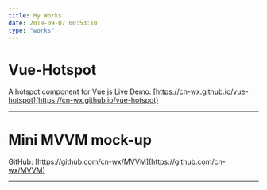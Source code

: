 ```yaml
---
title: My Works
date: 2019-09-07 00:53:10
type: "works"
---
```


# Vue-Hotspot

A hotspot component for Vue.js
Live Demo: [https://cn-wx.github.io/vue-hotspot](https://cn-wx.github.io/vue-hotspot)
<!-- GitHub: [https://github.com/cn-wx/vue-hotspot](https://github.com/cn-wx/vue-hotspot) -->
---

# Mini MVVM mock-up

GitHub: [https://github.com/cn-wx/MVVM](https://github.com/cn-wx/MVVM)

---

